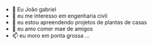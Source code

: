 - 👋 Eu João gabriel
- 👀 eu me interesso em engenharia civil
- 🌱 eu estou apreendendo projetos de plantas de casas
- 💞️ eu amo comer mae de amigos
- 📫 eu moro em ponta grossa ...
